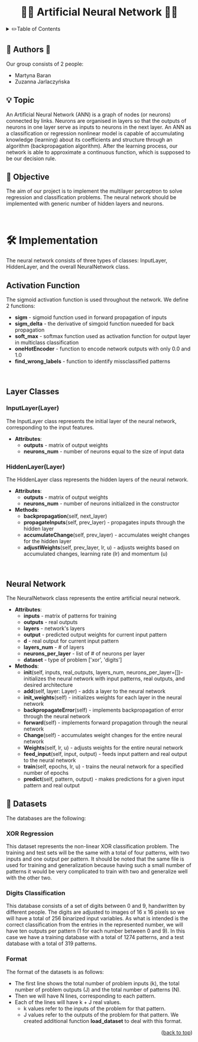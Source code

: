 
<!-- Improved compatibility of back to top link: See: https://github.com/othneildrew/Best-README-Template/pull/73 -->
<a name="readme-top"></a>
<!--
*** Thanks for checking out the Best-README-Template. If you have a suggestion
*** that would make this better, please fork the repo and create a pull request
*** or simply open an issue with the tag "enhancement".
*** Don't forget to give the project a star!
*** Thanks again! Now go create something AMAZING! :D
-->
<h1 align="center">🤖🧠 Artificial Neural Network 🧠🤖 </h1>


<!-- TABLE OF CONTENTS -->
<details>
  <summary> ✏️Table of Contents</summary>
  <ol>
    <li>
      <a href="#authors">Authors</a>
    </li>
    <li>
      <a href="#topic">Topic</a>
    </li>
    <li><a href="#datasets">Datasets</a>
       <ul>
  </ol>
</details>



<!-- ABOUT THE PROJECT -->
## 	👩 Authors 👨

Our group consists of 2 people:
* Martyna Baran
* Zuzanna Jarlaczyńska


<!-- GETTING STARTED -->
## 💡 Topic
An Artificial Neural Network (ANN) is a graph of nodes (or neurons) connected by links. Neurons are organised in layers so that the outputs of neurons in one layer serve as inputs to neurons in the next layer. An ANN as a classification or regression nonlinear model is capable of accumulating knowledge (learning) about its coefficients and structure through an algorithm (backpropagation algorithm). After the learning process, our network is able to approximate a continuous function, which is supposed to be our decision rule.

## 🎯 Objective
The aim of our project is to implement the multilayer perceptron to solve regression and classification
problems. The neural network should be implemented with generic number of hidden layers and neurons. 

</br>

# 🛠️ Implementation
The neural network consists of three types of classes: InputLayer, HiddenLayer, and the overall NeuralNetwork class.
</br>
## Activation Function
The sigmoid activation function is used throughout the network. We define 2 functions:
* **sigm** - sigmoid function used in forward propagation of inputs
* **sigm_delta** - the derivative of simgoid function nueeded for back propagation
* **soft_max** - softmax function used as activation function for output layer in multiclass classification
* **oneHotEncoder** - function to encode network outputs with only 0.0 and 1.0
* **find_wrong_labels** - function to identify missclassified patterns
</br>

## Layer Classes

### InputLayer(Layer)
The InputLayer class represents the initial layer of the neural network, corresponding to the input features.
* **Attributes**:
  * **outputs** - matrix of output weights
  * **neurons_num** - number of neurons equal to the size of input data
### HiddenLayer(Layer)
The HiddenLayer class represents the hidden layers of the neural network. 
* **Attributes**:
  * **outputs** - matrix of output weights
  * **neurons_num** - number of neurons initialized in the constructor
* **Methods**:
  * **backpropagation**(self, next_layer) 
  * **propagateInputs**(self, prev_layer) - propagates inputs through the hidden layer
  * **accumulateChange**(self, prev_layer) - accumulates weight changes for the hidden layer
  * **adjustWeights**(self, prev_layer, lr, u) - adjusts weights based on accumulated changes, learning rate (lr) and momentum (u)
</br>

## Neural Network
The NeuralNetwork class represents the entire artificial neural network.
* **Attributes**:
  * **inputs** - matrix of patterns for training
  * **outputs** - real outputs
  * **layers** - network's layers
  * **output** - predicted output weights for current input pattern
  * **d** - real output for current input pattern
  * **layers_num** - # of layers
  * **neurons_per_layer** - list of # of neurons per layer
  * **dataset** - type of problem ['xor', 'digits']
* **Methods**:
  * **init**(self, inputs, real_outputs, layers_num, neurons_per_layer=[])- initializes the neural network with input patterns, real outputs, and desired architecture
  * **add**(self, layer: Layer) -  adds a layer to the neural network
  * **init_weights**(self) -  initializes weights for each layer in the neural network
  * **backpropagateError**(self) - implements backpropagation of error through the neural network
  * **forward**(self) - implements forward propagation through the neural network
  * **Change**(self) - accumulates weight changes for the entire neural network
  * **Weights**(self, lr, u) - adjusts weights for the entire neural network
  * **feed_input**(self, input, output) - feeds input pattern and real output to the neural network
  * **train**(self, epochs, lr, u) - trains the neural network for a specified number of epochs
  * **predict**(self, pattern, output) - makes predictions for a given input pattern and real output


<!-- USAGE EXAMPLES -->
## 📖 Datasets 

The databases are the following:

### XOR Regression
This dataset represents the non-linear XOR classification problem. The training and test sets will be the same with a total of four patterns, with two inputs and one output per pattern. It should be noted that the same file is used for training and generalization because having such a small number of patterns it would be very complicated to train with two and generalize well with the other two.

### Digits Classification
This database consists of a set of digits between 0 and 9, handwritten by different people. The digits are adjusted to images of 16 x 16 pixels so we will have a total of 256 binarized input variables. As what is intended is the correct classification from the entries in the represented number, we will have ten outputs per pattern (1 for each number between 0 and 9). In this case we have a training database with a total of 1274 patterns, and a test database with a total of 319 patterns. 

### Format
The format of the datasets is as follows:
* The first line shows the total number of problem inputs (k), the total number
of problem outputs (J) and the total number of patterns (N).
* Then we will have N lines, corresponding to each pattern.
* Each of the lines will have k + J real values.
    * k values refer to the inputs of the problem for that pattern.
    * J values refer to the outputs of the problem for that pattern.
We created additional function **load_dataset** to deal with this format. 
<p align="right">(<a href="#readme-top">back to top</a>)</p>




